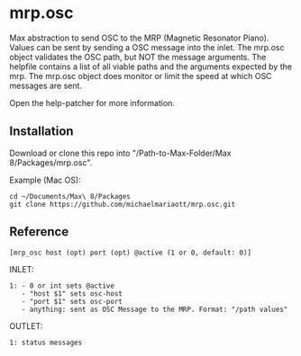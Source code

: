 # mrp.osc

Max abstraction to send OSC to the MRP (Magnetic Resonator Piano).
Values can be sent by sending a OSC message into the inlet.
The mrp.osc object validates the OSC path, but NOT the message arguments. The helpfile contains a list of all viable paths and the arguments expected by the mrp.
The mrp.osc object does monitor or limit the speed at which OSC messages are sent.

Open the help-patcher for more information.

## Installation
Download or clone this repo into "/Path-to-Max-Folder/Max 8/Packages/mrp.osc".

Example (Mac OS):
```
cd ~/Documents/Max\ 8/Packages
git clone https://github.com/michaelmariaott/mrp.osc.git
```

## Reference

```
[mrp_osc host (opt) port (opt) @active (1 or 0, default: 0)]
```

INLET:
```
1: - 0 or int sets @active
   - "host $1" sets osc-host
   - "port $1" sets osc-port
   - anything: sent as OSC Message to the MRP. Format: "/path values"
```

OUTLET:
```
1: status messages
```
